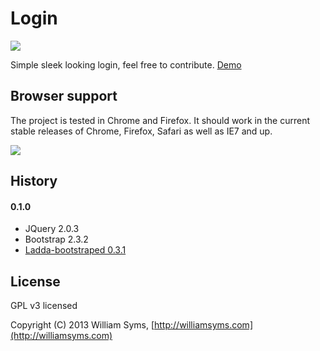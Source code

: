 # Login

<a href="http://bit.ly/1b8xZhI" target="_blank"><img src="http://labs.williamsyms.com/login_v2/loginv2.png"></a>

Simple sleek looking login, feel free to contribute. [Demo](http://bit.ly/1b8xZhI)

## Browser support

The project is tested in Chrome and Firefox. It should work in the current stable releases of Chrome, Firefox, Safari as well as IE7 and up.

<img src="https://raw.github.com/paulirish/browser-logos/master/all-desktop.png">

## History

#### 0.1.0
- JQuery 2.0.3
- Bootstrap 2.3.2
- [Ladda-bootstraped 0.3.1](https://github.com/wsyms/Ladda-bootstraped)

## License

GPL v3 licensed

Copyright (C) 2013 William Syms, [http://williamsyms.com](http://williamsyms.com)
